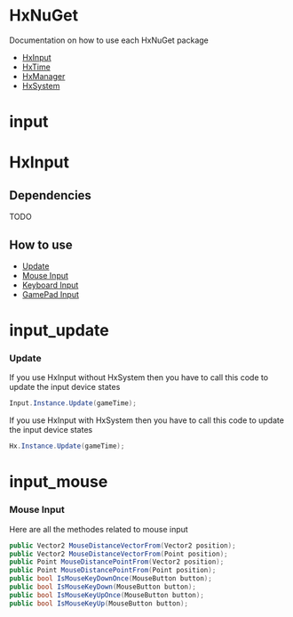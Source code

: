 # HxNuGet
Documentation on how to use each HxNuGet package

- [HxInput](#input)
- [HxTime](#time)
- [HxManager](#manager)
- [HxSystem](#system)

# input
# HxInput
## Dependencies
TODO

## How to use
- [Update](#input_update)
- [Mouse Input](#input_mouse)
- [Keyboard Input](#input_keyboard)
- [GamePad Input](#input_gamepad)

# input_update
### Update
If you use HxInput without HxSystem then you have to call this code to update the input device states
```csharp
Input.Instance.Update(gameTime);
```

If you use HxInput with HxSystem then you have to call this code to update the input device states
```csharp
Hx.Instance.Update(gameTime);
```
# input_mouse
### Mouse Input
Here are all the methodes related to mouse input

```csharp
public Vector2 MouseDistanceVectorFrom(Vector2 position);
public Vector2 MouseDistanceVectorFrom(Point position);
public Point MouseDistancePointFrom(Vector2 position);
public Point MouseDistancePointFrom(Point position);
public bool IsMouseKeyDownOnce(MouseButton button);
public bool IsMouseKeyDown(MouseButton button);
public bool IsMouseKeyUpOnce(MouseButton button);
public bool IsMouseKeyUp(MouseButton button);
```
